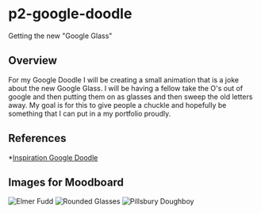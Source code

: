 # p2-google-doodle
Getting the new "Google Glass"

## Overview

For my Google Doodle I will be creating a small animation that is a joke about the new Google Glass. I will be having a fellow take the O's out of google and then putting them on as glasses and then sweep the old letters away. My goal is for this to give people a chuckle and hopefully be something that I can put in a my portfolio proudly.

## References

*[Inspiration Google Doodle](http://https://www.google.com/logos/doodles/2015/googles-new-logo-5078286822539264.3-hp2x.gif)


## Images for Moodboard

![Elmer Fudd](https://upload.wikimedia.org/wikipedia/en/0/05/Elmer_in_Rabbit_Fire_%281951%29.png)
![Rounded Glasses](https://www.vintandyork.com/media/catalog/product/cache/1/image/9df78eab33525d08d6e5fb8d27136e95/v/y/vy_owl_7.jpg)
![Pillsbury Doughboy](https://upload.wikimedia.org/wikipedia/en/8/80/Poppin_Fresh_%28Pillsbury_Doughboy%29.jpg)
